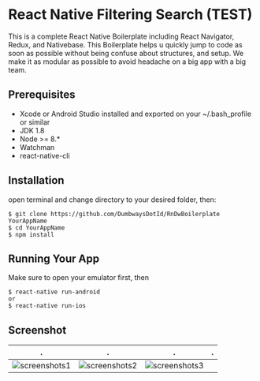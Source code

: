 # React Native Filtering Search (TEST)

This is a complete React Native Boilerplate including React Navigator, Redux, and Nativebase. This Boilerplate helps u quickly jump to code as soon as possible without being confuse about structures, and setup. We make it as modular as possible to avoid headache on a big app with a big team.

## Prerequisites

- Xcode or Android Studio installed and exported on your ~/.bash_profile or similar
- JDK 1.8
- Node >= 8.*
- Watchman
- react-native-cli

## Installation

open terminal and change directory to your desired folder, then:
```
$ git clone https://github.com/DumbwaysDotId/RnDwBoilerplate YourAppName
$ cd YourAppName
$ npm install
```

## Running Your App

Make sure to open your emulator first, then
```
$ react-native run-android
or
$ react-native run-ios
```
## Screenshot
.                          |  .                        |  .                        |  .  
:-------------------------:|:-------------------------:|:-------------------------:|:-------------------------:
![screenshots1](https://ibb.co/h8VF1o)  |  ![screenshots2](https://ibb.co/nvng7T)  |  ![screenshots3](https://ibb.co/eMTcgo)  |
